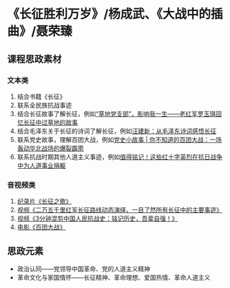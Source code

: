 # 《长征胜利万岁》/杨成武、《大战中的插曲》/聂荣臻

## 课程思政素材

### 文本类

1. 结合书籍《长征》
2. 联系全民族抗战事迹
3. 结合长征故事了解长征，例如[“草地党支部”，影响我一生——老红军罗玉琪回忆长征中过草地的故事](http://dangshi.people.com.cn/n1/2016/0824/c85037-28662650.html)
4. 结合毛泽东关于长征的诗词了解长征，例如[汪建新：从毛泽东诗词感悟长征](http://dangshi.people.com.cn/n1/2016/0824/c85037-28662162.html)
5. 联系党史故事，理解百团大战，例如[党史小故事 | 你不知道的百团大战：一场轰动华北战场的爆裂霹雳](https://www.sohu.com/a/492060600_121106994)
6. 联系抗战时期其他人道主义事迹，例如[值得铭记！这些红十字英烈在抗日战争中为人道事业捐躯](https://www.krzzjn.com/show-1284-110613.html)

### 音视频类

1. [纪录片《长征之歌》](https://tv.cctv.com/2023/01/11/VIDEe9hOJrv5bCmJZuSW5R3B230111.shtml)
2. [视频《二万五千里红军长征路线动态演绎，一目了然所有长征中的主要事迹》](https://v.qq.com/x/page/u3226eigj79.html)
3. [视频《3分钟混剪中国人民抗战史：铭记历史，吾辈自强！》](https://v.qq.com/x/cover/mzc00200kx4xeu7/f3145zdb9jh.html)
4. [电影《百团大战》](https://v.qq.com/x/cover/yif0jd9g6tpngcw/e0018sdzesg.html)

## 思政元素

- 政治认同——党领导中国革命、党的人道主义精神
- 革命文化与家国情怀——长征精神、革命理想、爱国热情、革命人道主义

